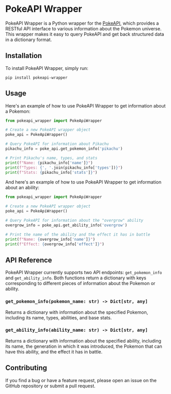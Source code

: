 # PokeAPI Wrapper

PokeAPI Wrapper is a Python wrapper for the [PokeAPI](https://pokeapi.co/), which provides a RESTful API interface to various information about the Pokemon universe. This wrapper makes it easy to query PokeAPI and get back structured data in a dictionary format.

## Installation
To install PokeAPI Wrapper, simply run:

```
pip install pokeapi-wrapper
```

## Usage

Here's an example of how to use PokeAPI Wrapper to get information about a Pokemon:


```python
from pokeapi_wrapper import PokeApiWrapper

# Create a new PokeAPI wrapper object
poke_api = PokeApiWrapper()

# Query PokeAPI for information about Pikachu
pikachu_info = poke_api.get_pokemon_info('pikachu')

# Print Pikachu's name, types, and stats
print(f"Name: {pikachu_info['name']}")
print(f"Types: {', '.join(pikachu_info['types'])}")
print(f"Stats: {pikachu_info['stats']}")
```

And here's an example of how to use PokeAPI Wrapper to get information about an ability:

```python
from pokeapi_wrapper import PokeApiWrapper

# Create a new PokeAPI wrapper object
poke_api = PokeApiWrapper()

# Query PokeAPI for information about the "overgrow" ability
overgrow_info = poke_api.get_ability_info('overgrow')

# Print the name of the ability and the effect it has in battle
print(f"Name: {overgrow_info['name']}")
print(f"Effect: {overgrow_info['effect']}")
```

## API Reference

PokeAPI Wrapper currently supports two API endpoints: `get_pokemon_info` and `get_ability_info`. Both functions return a dictionary with keys corresponding to different pieces of information about the Pokemon or ability.

### `get_pokemon_info(pokemon_name: str) -> Dict[str, any]`
Returns a dictionary with information about the specified Pokemon, including its name, types, abilities, and base stats.

### `get_ability_info(ability_name: str) -> Dict[str, any]`
Returns a dictionary with information about the specified ability, including its name, the generation in which it was introduced, the Pokemon that can have this ability, and the effect it has in battle.

## Contributing
If you find a bug or have a feature request, please open an issue on the GitHub repository or submit a pull request.
